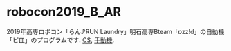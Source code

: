 # robocon2019_B_AR
2019年高専ロボコン「らん♪RUN Laundry」明石高専Bteam「ɒzz!d」の自動機「ピ皿」のプログラムです. [CS](../cs), [手動機](../mr).
